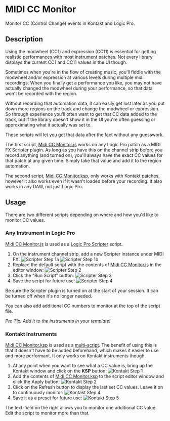 # MIDI CC Monitor

Monitor CC (Control Change) events in Kontakt and Logic Pro.

## Description

Using the modwheel (CC1) and expression (CC11) is essential for getting realistic performances with most instrument patches. Not every library displays the current CC1 and CC11 values in the UI though.

Sometimes when you're in the flow of creating music, you'll fiddle with the modwheel and/or expression at various levels during multiple midi recordings. When you finally get a performance you like, you may not have actually changed the modwheel during your performance, so that data won't be recorded with the region.

Without recording that automation data, it can easily get lost later as you put down more regions on the track and change the modwheel or expression. So through experience you'll often want to get that CC data added to the track, but if the library doesn't show it in the UI you're often guessing or approximating what it actually was set to.

These scripts will let you get that data after the fact without any guesswork.

The first script, [Midi CC Monitor.js](<Midi CC Monitor.js>) works on any Logic Pro patch as a MIDI FX Scripter plugin. As long as you have this on the channel strip before you record anything (and turned on), you'll always have the exact CC values for that patch at any given time. Simply take that value and add it to the region automation.

The second script, [Midi CC Monitor.ksp](<Midi CC Monitor.ksp>), only works with Kontakt patches, however it also works even if it wasn't loaded before your recording. It also works in any DAW, not just Logic Pro.

## Usage

There are two different scripts depending on where and how you'd like to monitor CC values.

### Any Instrument in Logic Pro

[Midi CC Monitor.js](<Midi CC Monitor.js>) is used as a [Logic Pro Scripter](https://support.apple.com/guide/logicpro/use-the-scripter-lgce728c68f6/mac) script.

1. On the instrument channel strip, add a new Scripter instance under MIDI FX:
   ![Scripter Step 1a](screenshots/scripter1.png)
   ![Scripter Step 1b](screenshots/scripter2.png)
2. Replace the default script with the contents of [Midi CC Monitor.js](<Midi CC Monitor.js>) in the editor window:
   ![Scripter Step 2](screenshots/scripter3.png)
3. Click the "Run Script" button:
   ![Scripter Step 3](screenshots/scripter4.png)
4. Save the script for future use:
   ![Scripter Step 4](screenshots/scripter5.png)

Be sure the Scripter plugin is turned on at the start of your session. It can be turned off when it's no longer needed.

You can also add additional CC numbers to monitor at the top of the script file.

_Pro Tip: Add it to the instruments in your template!_

### Kontakt Instruments

[Midi CC Monitor.ksp](<Midi CC Monitor.ksp>) is used as a [multi-script](https://www.native-instruments.com/ni-tech-manuals/ksp-manual/en/multi-script). The benefit of using this is that it doesn't have to be added beforehand, which makes it easier to use and more performant. It only works on Kontakt instruments though.

1. At any point when you want to see what a CC value is, bring up the Kontakt window and click on the **KSP** button:
   ![Kontakt Step 1](screenshots/multiscript1.png)
2. Add the contents of [Midi CC Monitor.ksp](<Midi CC Monitor.ksp>) to the script editor window and click the Apply button:
   ![Kontakt Step 2](screenshots/multiscript3.png)
3. Click on the Refresh button to display the last set CC values. Leave it on to continuously monitor:
   ![Kontakt Step 4](screenshots/multiscript4.png)
4. Save it as a preset for future use:
   ![Kontakt Step 5](screenshots/multiscript5.png)

The text-field on the right allows you to monitor one additional CC value. Edit the script to monitor more than that.
